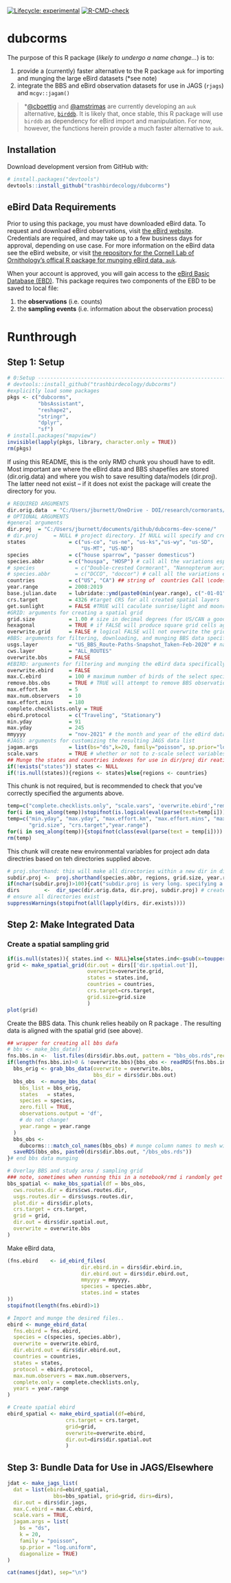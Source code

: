 
<!-- README.md is generated from README.Rmd. Please edit that file -->
<!-- badges: start -->

[![Lifecycle:
experimental](https://img.shields.io/badge/lifecycle-experimental-orange.svg)](https://lifecycle.r-lib.org/articles/stages.html#experimental)
[![R-CMD-check](https://github.com/trashbirdecology/dubcorms/workflows/R-CMD-check/badge.svg)](https://github.com/trashbirdecology/dubcorms/actions)
<!-- badges: end -->

# dubcorms

The purpose of this R package (*likely to undergo a name change…*) is
to:

1.  provide a (currently) faster alternative to the R package `auk` for
    importing and munging the large eBird datasets (\*see note)
2.  integrate the BBS and eBird observation datasets for use in JAGS
    (`rjags`) and `mcgv::jagam()`

> \*[@cboettig](https://github.com/cboettig/) and
> [@amstrimas](https://github.com/amstrimas/) are currently developing
> an `auk` alternative, [`birddb`](https://github.com/cboettig/birddb/).
> It is likely that, once stable, this R package will use `birddb` as
> dependency for eBird import and manipulation. For now, however, the
> functions herein provide a much faster alternative to `auk`.

## Installation

Download development version from GitHub with:

``` r
# install.packages("devtools")
devtools::install_github("trashbirdecology/dubcorms")
```

## eBird Data Requirements

Prior to using this package, you must have downloaded eBird data. To
request and download eBird observations, visit [the eBird
website](https://ebird.org/data/download). Credentials are required, and
may take up to a few business days for approval, depending on use case.
For more information on the eBird data see the eBird website, or visit
[the repository for the Cornell Lab of Ornithology’s offical R package
for munging eBird data,
`auk`](https://github.com/CornellLabofOrnithology/auk/).

When your account is approved, you will gain access to the [eBird Basic
Database (EBD)](https://ebird.org/data/download/ebd). This package
requires two components of the EBD to be saved to local file:

1.  the **observations** (i.e. counts)
2.  the **sampling events** (i.e. information about the observation
    process)

# Runthrough

## Step 1: Setup

``` r
# 0:Setup -----------------------------------------------------------------
# devtools::install_github("trashbirdecology/dubcorms")
#explicitly load some packages
pkgs <- c("dubcorms",
          "bbsAssistant",
          "reshape2",
          "stringr",
          "dplyr",
          "sf")
# install.packages("mapview")
invisible(lapply(pkgs, library, character.only = TRUE))
rm(pkgs)
```

If using this README, this is the only RMD chunk you shoudl have to
edit. Most important are where the eBird data and BBS shapefiles are
stored (dir.orig.data) and where you wish to save resulting data/models
(dir.proj). The latter need not exist – if it does not exist the package
will create the directory for you.

``` r
# REQUIRED ARGUMENTS
dir.orig.data  = "C:/Users/jburnett/OneDrive - DOI/research/cormorants/dubcorm-data-backup/"
# OPTIONAL ARGUMENTS
#general arguments
dir.proj  = "C:/Users/jburnett/documents/github/dubcorms-dev-scene/"
# dir.proj     = NULL # project directory. If NULL will specify and create a project directory within the current working directory. A single primary directory is made for each species within which new directories comprise combinations of years/spatial extent/etc. are housed.
states              = c("us-co", "us-ne", "us-ks","us-wy", "us-SD", 
                        "Us-MT", "US-ND")
species             = c("house sparrow", "passer domesticus")
species.abbr        = c("houspa", "HOSP") # call all the variations especially those that appear int eh EBIRD dwnloaded files
# species             = c("Double-crested Cormorant", "Nannopterum auritum", "phalacrocorax auritum")
# species.abbr        = c("DCCO", "doccor") # call all the variations especially those that appear int eh 
countries           = c("US", "CA") ## string of  countries Call \code{dubcorms::iso.codes} to find relevant codes for Countries and States/Prov/Territories.
year.range          = 2008:2019
base.julian.date    = lubridate::ymd(paste0(min(year.range), c("-01-01"))) # used as base date for Julian dates.
crs.target          = 4326 #target CRS for all created spatial layers
get.sunlight        = FALSE #TRUE will caculate sunrise/light and moonrise/light times/durations. Only specify if data is needed as it takes a bit of time to run against the eBird data.
#GRID: arguments for creating a spatial grid
grid.size           = 1.00 # size in decimal degrees (for US/CAN a good est is 1.00dec deg == 111.11km)
hexagonal           = TRUE # if FALSE will produce square grid cells against CRS.target.
overwrite.grid      = FALSE # logical FALSE will not overwrite the grid if one already exists in dir.proj
#BBS: arguments for filtering, downloading, and munging BBS data specifcally
usgs.layer          = "US_BBS_Route-Paths-Snapshot_Taken-Feb-2020" # name of the USGS BBS route shapefile to use
cws.layer           = "ALL_ROUTES"
overwrite.bbs       = FALSE
#EBIRD: arguments for filtering and munging the eBird data specifically
overwrite.ebird     = FALSE
max.C.ebird         = 100 # maximum number of birds of the select species counted in a single ebird checklist
remove.bbs.obs      = TRUE # TRUE will attempt to remove BBS observations from the eBird database. This is currently a crude method.
max.effort.km       = 5
max.num.observers   = 10
max.effort.mins     = 180
complete.checklists.only = TRUE
ebird.protocol      = c("Traveling", "Stationary")
min.yday            = 91
max.yday            = 245
mmyyyy              = "nov-2021" # the month and year of the eBird data downloads on file
#JAGS: arguments for customizing the resulting JAGS data list
jagam.args          = list(bs="ds",k=20, family="poisson", sp.prior="log.uniform", diagonalize=TRUE)
scale.vars          = TRUE # whether or not to z-scale select variables.
## Munge the states and countries indexes for use in dir/proj dir reation
if(!exists("states")) states <- NULL
if(!is.null(states)){regions <- states}else{regions <- countries}
```

This chunk is not required, but is recommended to check that you’ve
correctly specified the arguments above.

``` r
temp=c("complete.checklists.only", "scale.vars", 'overwrite.ebird',"remove.bbs.obs" ,"overwrite.bbs", "hexagonal", "get.sunlight")
for(i in seq_along(temp))stopifnot(is.logical(eval(parse(text=temp[i]))))
temp=c("min.yday", "max.yday", "max.effort.km", "max.effort.mins", "max.C.ebird",
       "grid.size", "crs.target","year.range")
for(i in seq_along(temp)){stopifnot(class(eval(parse(text = temp[i]))) %in% c("integer", "numeric"))}
rm(temp)
```

This chunk will create new environmental variables for project adn data
directries based on teh directories supplied above.

``` r
# proj.shorthand: this will make all directories within a new dir in dir.proj. this is useful for iterating over species/time/space and saving all resulting information in those directories.
subdir.proj <-  proj.shorthand(species.abbr, regions, grid.size, year.range, max.C.ebird)
if(nchar(subdir.proj)>100){cat("subdir.proj is very long. specifying a new name for project."); subdir.proj="myproject"}
dirs        <-  dir_spec(dir.orig.data, dir.proj, subdir.proj) # create and/or specify directories for later use.
# ensure all directories exist
suppressWarnings(stopifnot(all(lapply(dirs, dir.exists))))
```

## Step 2: Make Integrated Data

### Create a spatial sampling grid

``` r
if(is.null(states)){ states.ind <- NULL}else{states.ind<-gsub(x=toupper(states), pattern="-", replacement="")}
grid <- make_spatial_grid(dir.out = dirs[['dir.spatial.out']],
                          overwrite=overwrite.grid,
                          states = states.ind,
                          countries = countries,
                          crs.target=crs.target,
                          grid.size=grid.size
                          )
plot(grid)
```

Create the BBS data. This chunk relies heabily on R package . The
resulting data is aligned with the spatial grid (see above).

``` r
## wrapper for creating all bbs dafa
# bbs <- make_bbs_data()
fns.bbs.in <-  list.files(dirs$dir.bbs.out, pattern = "bbs_obs.rds",recursive = TRUE, full.names = TRUE)
if(length(fns.bbs.in)>0 & !overwrite.bbs){bbs_obs <- readRDS(fns.bbs.in)}else{
  bbs_orig <- grab_bbs_data(overwrite = overwrite.bbs,
                            bbs_dir = dirs$dir.bbs.out)
  bbs_obs  <- munge_bbs_data(
    bbs_list = bbs_orig,
    states   = states,
    species = species,
    zero.fill = TRUE,
    observations.output = 'df',
    # do not change!
    year.range = year.range
  )
  bbs_obs <-
    dubcorms:::match_col_names(bbs_obs) # munge column names to mesh with eBird
  saveRDS(bbs_obs, paste0(dirs$dir.bbs.out, "/bbs_obs.rds"))
}# end bbs data munging

# Overlay BBS and study area / sampling grid
### note, sometimes when running this in a notebook/rmd i randomly get a .rdf path error. I have no clue what this bug is. Just try running it again. See : https://github.com/rstudio/rstudio/issues/6260
bbs_spatial <- make_bbs_spatial(df = bbs_obs,
  cws.routes.dir = dirs$cws.routes.dir,
  usgs.routes.dir = dirs$usgs.routes.dir,
  plot.dir = dirs$dir.plots,
  crs.target = crs.target,
  grid = grid,
  dir.out = dirs$dir.spatial.out,
  overwrite = overwrite.bbs
)
```

Make eBird data,

``` r
(fns.ebird    <- id_ebird_files(
                        dir.ebird.in = dirs$dir.ebird.in,
                        dir.ebird.out = dirs$dir.ebird.out,
                        mmyyyy = mmyyyy,
                        species = species.abbr,
                        states.ind = states
))
stopifnot(length(fns.ebird)>1)

# Import and munge the desired files..
ebird <- munge_ebird_data(
  fns.ebird = fns.ebird,
  species = c(species, species.abbr),
  overwrite = overwrite.ebird,
  dir.ebird.out = dirs$dir.ebird.out,
  countries = countries,
  states = states,
  protocol = ebird.protocol,
  max.num.observers = max.num.observers,
  complete.only = complete.checklists.only,
  years = year.range
)

# Create spatial ebird
ebird_spatial <- make_ebird_spatial(df=ebird,
                   crs.target = crs.target,
                   grid=grid,
                   overwrite=overwrite.ebird,
                   dir.out=dirs$dir.spatial.out
                   )
```

## Step 3: Bundle Data for Use in JAGS/Elsewhere

``` r
jdat <- make_jags_list(
  dat = list(ebird=ebird_spatial, 
               bbs=bbs_spatial, grid=grid, dirs=dirs),
  dir.out = dirs$dir.jags,
  max.C.ebird = max.C.ebird,
  scale.vars = TRUE,
  jagam.args = list(
    bs = "ds",
    k = 20,
    family = "poisson",
    sp.prior = "log.uniform",
    diagonalize = TRUE)
)
```

``` r
cat(names(jdat), sep="\n")
```
